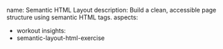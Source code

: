 name: Semantic HTML Layout
description: Build a clean, accessible page structure using semantic HTML tags.
aspects:
  - workout
insights:
  - semantic-layout-html-exercise
